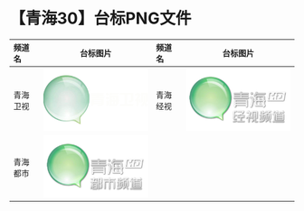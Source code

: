 # 【青海30】台标PNG文件
|频道名|台标图片|频道名|台标图片|
|:---|:---:|:---|:---:|
|青海卫视|<img src="https://raw.githubusercontent.com/xiaolvdouya/TV-LOGO/refs/heads/main/%E9%9D%92%E6%B5%B7/青海卫视.png">|青海经视|<img src="https://raw.githubusercontent.com/xiaolvdouya/TV-LOGO/refs/heads/main/%E9%9D%92%E6%B5%B7/青海经视.png">|
|青海都市|<img src="https://raw.githubusercontent.com/xiaolvdouya/TV-LOGO/refs/heads/main/%E9%9D%92%E6%B5%B7/青海都市.png">|
